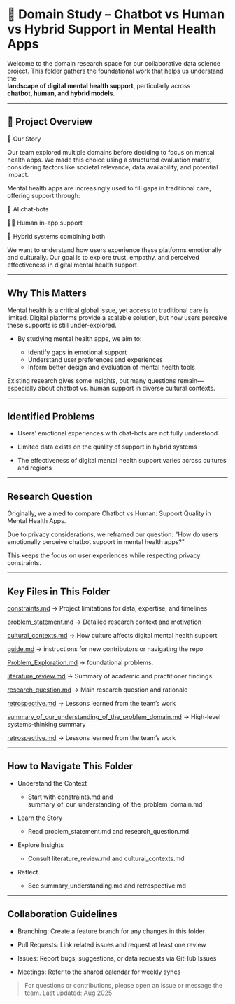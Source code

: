 # 🧠 Domain Study – Chatbot vs Human vs Hybrid Support in Mental Health Apps

Welcome to the domain research space for our collaborative data science project.
This folder gathers the foundational work that helps us understand the  
**landscape of digital mental health support**, particularly across  
**chatbot, human, and hybrid models**.

---

## 📌 Project Overview

📌 Our Story

  Our team explored multiple domains before deciding to focus on mental health
  apps. We made this choice using a structured evaluation matrix, considering
  factors like societal relevance, data availability, and potential impact.

Mental health apps are increasingly used to fill gaps in traditional care,
offering support through:

🤖 AI chat-bots

🧑‍⚕️ Human in-app support

🔁 Hybrid systems combining both

We want to understand how users experience these platforms emotionally and
culturally. Our goal is to explore trust, empathy, and perceived effectiveness
in digital mental health support.

---

## Why This Matters

Mental health is a critical global issue, yet access to traditional care is
limited. Digital platforms provide a scalable solution, but how users perceive
these supports is still under-explored.

* By studying mental health apps, we aim to:

  * Identify gaps in emotional support
  * Understand user preferences and experiences
  * Inform better design and evaluation of mental health tools

Existing research gives some insights, but many questions remain—especially
about chatbot vs. human support in diverse cultural contexts.

---

## Identified Problems

* Users’ emotional experiences with chat-bots are not fully understood

* Limited data exists on the quality of support in hybrid systems

* The effectiveness of digital mental health support varies across cultures and
  regions

---

## Research Question

Originally, we aimed to compare Chatbot vs Human: Support Quality in Mental
Health Apps.

Due to privacy considerations, we reframed our question:
"How do users emotionally perceive chatbot support in mental health apps?"

This keeps the focus on user experiences while respecting privacy constraints.

---

## Key Files in This Folder

[constraints.md](constraints.md)
 → Project limitations for data, expertise, and timelines

[problem_statement.md](problem_statement.md)
 → Detailed research context and motivation

[cultural_contexts.md](cultural_contexts.md)
 → How culture affects digital mental health support

[guide.md](guide.md)
 → instructions for new contributors or navigating the repo

[Problem_Exploration.md](Problem_Exploration.md)
 → foundational problems.

[literature_review.md](literature_review.md)
 → Summary of academic and practitioner findings

[research_question.md](research_question.md)
 → Main research question and rationale

[retrospective.md](retrospective.md)
 → Lessons learned from the team’s work

[summary_of_our_understanding_of_the_problem_domain.md](summary_of_our_understanding_of_the_problem_domain.md)
 → High-level systems-thinking summary

[retrospective.md](retrospective.md)
 → Lessons learned from the team’s work

---

## How to Navigate This Folder

* Understand the Context

  * Start with constraints.md and summary_of_our_understanding_of_the_problem_domain.md

* Learn the Story

  * Read problem_statement.md and research_question.md

* Explore Insights

  * Consult literature_review.md and cultural_contexts.md

* Reflect

  * See summary_understanding.md and retrospective.md

---

## Collaboration Guidelines

* Branching: Create a feature branch for any changes in this folder

* Pull Requests: Link related issues and request at least one review

* Issues: Report bugs, suggestions, or data requests via GitHub Issues

* Meetings: Refer to the shared calendar for weekly syncs

> For questions or contributions, please open an issue or message the team.
> Last updated: Aug 2025
